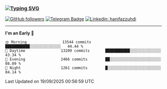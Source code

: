 ### [![Typing SVG](https://readme-typing-svg.herokuapp.com?font=lato&size=22&lines=Hi+There+👋)](https://git.io/typing-svg) 

[![GitHub followers](https://img.shields.io/github/followers/hanifazzuhdi?label=Follow&style=social)](https://github.com/hanifazzuhdi/?tab=follow) 
[![Telegram Badge](https://img.shields.io/badge/-hanif0198-blue?style=social&logo=telegram&link=https://www.t.me/hanif0198/)](https://www.t.me/hanif0198/) 
[![Linkedin: hanifazzuhdi](https://img.shields.io/badge/-hanifazzuhdi-blue?style=flat-square&logo=Linkedin&logoColor=white&link=https://www.linkedin.com/in/hanif-az-zuhdi-69688019b/)](https://www.linkedin.com/in/hanif-az-zuhdi-69688019b/) 

<hr/>

<!--START_SECTION:waka-->
**I'm an Early 🐤** 

```text
🌞 Morning                13544 commits       ███████████░░░░░░░░░░░░░░   44.44 % 
🌆 Daytime                13209 commits       ███████████░░░░░░░░░░░░░░   43.34 % 
🌃 Evening                2466 commits        ██░░░░░░░░░░░░░░░░░░░░░░░   08.09 % 
🌙 Night                  1261 commits        █░░░░░░░░░░░░░░░░░░░░░░░░   04.14 % 
```



 Last Updated on 19/09/2025 00:56:59 UTC
<!--END_SECTION:waka-->
